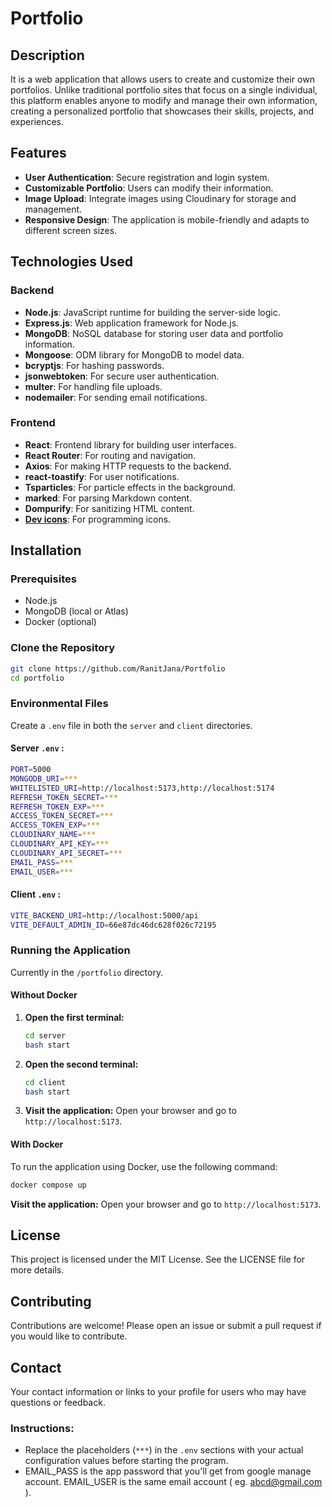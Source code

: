 
# Portfolio

## Description
It is a web application that allows users to create and customize their own portfolios. Unlike traditional portfolio sites that focus on a single individual, this platform enables anyone to modify and manage their own information, creating a personalized portfolio that showcases their skills, projects, and experiences.

## Features
- **User Authentication**: Secure registration and login system.
- **Customizable Portfolio**: Users can modify their information.
- **Image Upload**: Integrate images using Cloudinary for storage and management.
- **Responsive Design**: The application is mobile-friendly and adapts to different screen sizes.

## Technologies Used

### Backend
- **Node.js**: JavaScript runtime for building the server-side logic.
- **Express.js**: Web application framework for Node.js.
- **MongoDB**: NoSQL database for storing user data and portfolio information.
- **Mongoose**: ODM library for MongoDB to model data.
- **bcryptjs**: For hashing passwords.
- **jsonwebtoken**: For secure user authentication.
- **multer**: For handling file uploads.
- **nodemailer**: For sending email notifications.

### Frontend
- **React**: Frontend library for building user interfaces.
- **React Router**: For routing and navigation.
- **Axios**: For making HTTP requests to the backend.
- **react-toastify**: For user notifications.
- **Tsparticles**: For particle effects in the background.
- **marked**: For parsing Markdown content.
- **Dompurify**: For sanitizing HTML content.
- **[Dev icons](https://devicon.dev/)**: For programming icons.

## Installation

### Prerequisites
- Node.js
- MongoDB (local or Atlas)
- Docker (optional)

### Clone the Repository
```bash
git clone https://github.com/RanitJana/Portfolio
cd portfolio
```

### Environmental Files
Create a `.env` file in both the `server` and `client` directories.

#### Server `.env` :
```bash
PORT=5000
MONGODB_URI=***
WHITELISTED_URI=http://localhost:5173,http://localhost:5174
REFRESH_TOKEN_SECRET=***
REFRESH_TOKEN_EXP=***
ACCESS_TOKEN_SECRET=***
ACCESS_TOKEN_EXP=***
CLOUDINARY_NAME=***
CLOUDINARY_API_KEY=***
CLOUDINARY_API_SECRET=***
EMAIL_PASS=***
EMAIL_USER=***
```

#### Client `.env` :
```bash
VITE_BACKEND_URI=http://localhost:5000/api
VITE_DEFAULT_ADMIN_ID=66e87dc46dc628f026c72195
```

### Running the Application
Currently in the `/portfolio` directory.

#### Without Docker
1. **Open the first terminal:**
   ```bash
   cd server
   bash start
   ```
   
2. **Open the second terminal:**
   ```bash
   cd client
   bash start
   ```

3. **Visit the application:**
   Open your browser and go to `http://localhost:5173`.

#### With Docker
To run the application using Docker, use the following command:
```bash
docker compose up
```
**Visit the application:**
   Open your browser and go to `http://localhost:5173`.

## License
This project is licensed under the MIT License. See the LICENSE file for more details.

## Contributing
Contributions are welcome! Please open an issue or submit a pull request if you would like to contribute.

## Contact
Your contact information or links to your profile for users who may have questions or feedback.
### Instructions:
- Replace the placeholders (`***`) in the `.env` sections with your actual configuration values before starting the program.
- EMAIL_PASS is the app password that you'll get from google manage account. EMAIL_USER is the same email account ( eg. abcd@gmail.com ).